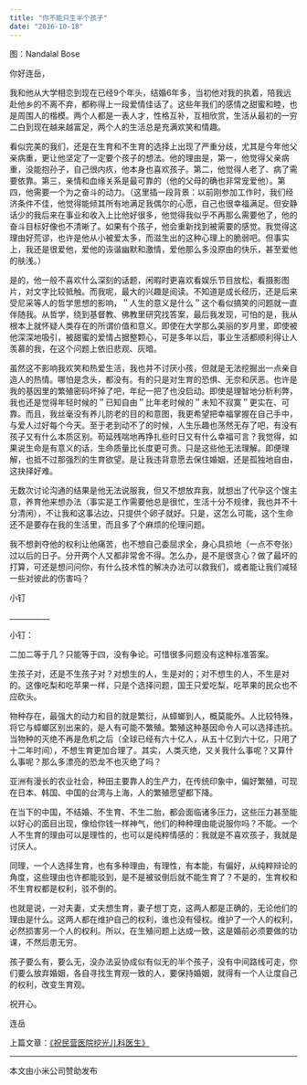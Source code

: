 ```yaml
---
title: "你不能只生半个孩子"
date: "2016-10-18"
---
```


图：Nandalal Bose

你好连岳，

我和他从大学相恋到现在已经9个年头，结婚6年多，当初他对我的执着，陪我远赴他乡的不离不弃，都称得上一段爱情佳话了。这些年我们的感情之甜蜜和睦，也是周围人的楷模。两个人都是一表人才，性格互补，互相欣赏，生活从最初的一穷二白到现在越来越富足，两个人的生活总是充满欢笑和情趣。

看似完美的我们，还是在生育和不生育的选择上出现了严重分歧，尤其是今年他父亲病重，更让他坚定了一定要个孩子的想法。他的理由是，第一，他觉得父亲病重，没能抱孙子，自己很内疚，他本身也喜欢孩子。第二，他觉得人老了、病了需要依靠。第三，亲情和血缘关系是最可靠的（他的父母的确也非常宠爱他）。第四，他需要一个为之奋斗的动力。（这里插一段背景：以前刚参加工作时，我们经济条件不佳，他觉得能倾其所有地满足我偶尔的心愿，自己也很幸福满足。但安静话少的我后来在事业和收入上比他好很多，他觉得我似乎不再那么需要他了，他的奋斗目标好像也不清晰了。如果有个孩子，他会重新找到被需要的感觉。我觉得这理由好荒谬，也许是他从小被爱太多，而滋生出的这种心理上的脆弱吧。但事实上，我还是很爱他，爱他的诙谐幽默和激情，爱他那么多没原由的快乐，甚至爱他的肤浅。）

是的，他一般不喜欢什么深刻的话题，闲暇时更喜欢看娱乐节目放松，看摄影图片，对文字比较抵触。而我呢，最大的兴趣是阅读。不知道是成长经历，还是后来受尼采等人的哲学思想的影响，＂人生的意义是什么＂这个看似搞笑的问题就一直伴随我。从哲学，绕到基督教、佛教里研究找答案，最后我发现，可怕的是，我从根本上就怀疑人类存在的所谓价值和意义。即使在大学那么美丽的岁月里，即使被他深深地吸引，被甜蜜的爱情占据整颗心，可是多年以后，事业生活都顺利得让人羡慕的我，在这个问题上依旧悲观、灰暗。

虽然这不影响我欢笑和热爱生活，我也并不讨厌小孩，但就是无法挖掘出一点亲自造人的热情。哪怕是念头，都没有。有的只是对生育的恐惧、无奈和厌恶。也许是我的基因里的繁殖密码坏掉了吧，年纪一把了也没启动。即使是理智地分析利弊，我也还是觉得年轻时候的＂已知自由＂比年老时候的＂未知不寂寞＂更实在、可靠。而且，我丝毫没有养儿防老的目的和意图，我更希望把幸福掌握在自己手中，与爱人过好每个今天。至于老到动不了的时候，人生乐趣也荡然无存了吧，有没有孩子又有什么本质区别。苟延残喘地再挣扎些时日又有什么幸福可言？我觉得，如果说生命是有意义的话，生命质量比长度更可贵。只是这些他无法理解。即便理解，也抵不过那强烈的生育欲望。是让我违背意愿去保住婚姻，还是孤独地自由，这抉择好难。

无数次讨论沟通的结果是他无法说服我，但又不想放弃我，就想出了代孕这个馊主意，养育他来想办法（事实是工作需要他总是很忙，生活十分不规律，我也并不十分清闲），不让我和这事沾边，只提供个卵子就好。只是，这怎么可能，这个生命还不是要存在我的生活里，而且多了个麻烦的伦理问题。

我不想剥夺他的权利让他痛苦，也不想自己委屈求全，身心具损地（一点不夸张）过以后的日子。分开两个人又都非常舍不得。怎么办，是不是很贪心？做了最坏的打算，可还是想问问你，有什么技术性的解决办法可以救我们，或者能让我们减轻一些对彼此的伤害吗？

小钉

\_\_\_\_\_\_\_\_\_\_\_

小钉：

二加二等于几？只能等于四，没有争论。可惜很多问题没有这种标准答案。

生孩子对，还是不生孩子对？对想生的人，生是对的；对不想生的人，不生是对的。这像吃梨和吃苹果一样，只是个选择问题，国王只爱吃梨，吃苹果的民众也不应砍头。

物种存在，最强大的动力和目的就是繁衍，从蟑螂到人，概莫能外。人比较特殊，将它与蟑螂区别出来的，是人有可能不繁殖。繁殖这种基因命令人可以选择违抗。当物种的灭绝不再是危机之后（全球已经有六十亿人，从五十亿到六十亿，只用了十二年时间），不想生育更加合理了。其实，人类灭绝，又关我什么事呢？又算什么事呢？那么多漂亮的恐龙不也灭绝了吗？

亚洲有漫长的农业社会，种田主要靠人的生产力，在传统印象中，偏好繁殖，可现在日本、韩国、中国的台湾与上海，人的繁殖愿望都下降。

在当下的中国，不结婚、不生育、不生二胎，都会面临诸多压力，这些压力甚至能以好心的面目出现，像给你钱一样神气，他们的种种理由能说服你吗？不能。一个人不生育的理由可以是理性的，也可以是纯粹情感的：我就是不喜欢孩子，我就是讨厌人。

同理，一个人选择生育，也有多种理由，有理性，有本能，有偏好，从纯粹辩论的角度，这些理由也许都能驳到，是不是被驳倒后就不能生育了？不是的，生育权和不生育权都是权利，驳不倒的。

也就是说，一对夫妻，丈夫想生育，妻子想丁克，这两人都是正确的，无论他们的理由是什么。这两人都在维护自己的权利，谁也没有侵权。维护了一个人的权利，必然损害另一个人的权利。所以，在生殖问题上达成一致，这是婚前必须要做的功课，不然后患无穷。

孩子要么有，要么无，没办法妥协成似有似无的半个孩子，没有中间路线可走，你们要么放弃婚姻，各自寻找生育观一致的人，要保持婚姻，就得有一个人让度自己的权利，改变生育观。

祝开心。

连岳

上篇文章：[《祝民营医院挖光儿科医生》](http://mp.weixin.qq.com/s?__biz=MjM5NDU0Mjk2MQ==&mid=2651622436&idx=1&sn=02974a00f4466d483ddcacd08b31f3d0&chksm=bd7e083a8a09812cf1594d5d25c602af6aab6d0f23073e5a77d6a3cbf2a5ff7fcc2d6795cdfb&scene=21#wechat_redirect)

* * *

本文由小米公司赞助发布
